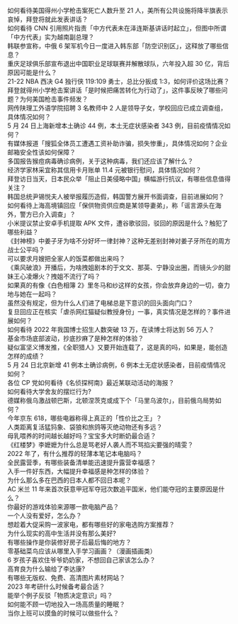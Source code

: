 如何看待美国得州小学枪击案死亡人数升至 21 人，美所有公共设施将降半旗表示哀悼，拜登将就此发表讲话？  
如何看待 CNN 引用照片指责「中方代表未在泽连斯基讲话时起立」，但图中所谓「中方代表」实为越南副总理？  
韩联参宣称，中俄 6 架军机今日一度进入韩东部「防空识别区」，这释放了哪些信息？  
重庆足球俱乐部宣布退出中国职业足球联赛并解散球队，六年投入超 30 亿，背后原因可能是什么？  
21-22 NBA 西决 G4 独行侠 119:109 勇士，总比分扳成 1:3，如何评价这场比赛？  
拜登就得州小学枪击案讲话「是时候把痛苦转化为行动了」，这件事反映了哪些问题？为何美国枪击事件频发？  
网传陕理工外语学院招聘 3 名教师中 2 人是领导子女，学校回应已成立调查组，具体情况如何？  
5 月 24 日上海新增本土确诊 44 例，本土无症状感染者 343 例，目前疫情情况如何？  
有媒体报道「搜狐全体员工遭遇工资补助诈骗，损失惨重」，具体情况如何？企业邮箱安全性该如何保障？  
多国报告猴痘病毒确诊病例，关于这种病毒，我们还应该了解什么？  
经济学家林采宜称其信用卡月账单 11.4 元被银行慰问，具体情况如何？  
拜登访日当天，日本民众举「阻止日美侵略中国」横幅游行抗议，有哪些信息值得关注？  
韩国总统尹锡悦夫人被举报履历造假，韩国警方展开书面调查，目前进展如何？  
如何看待上海高境镇回应「保供物资供应商是某领导妻弟」，称「谣言源头在海外，警方已介入调查」？  
小米提议禁止安卓手机提取 APK 文件，遭谷歌驳回，驳回的原因是什么？触犯了哪些利益？  
《封神榜》中姜子牙为啥不分好坏一律封神？这种无差别封神对姜子牙所在的周方战士公平吗？  
可以要求月嫂把全家人的饭菜都做出来吗？  
《乘风破浪》开播后，为啥拽姐剧本的于文文、那英、宁静没出圈，而镜头少的甜妹王心凌爆火？拽姐不流行了吗？  
如果真的有像《白色相簿 2》里冬马和纱这样的女孩，你会放弃身边的一切，奋力地与她在一起吗？  
虽然没有规定，但为什么人们进了电梯总是下意识的回头面向门口？  
复旦回应正在核实「虐杀网红猫疑似教授身份」一事，真实情况是怎样的？事件进展如何？  
如何看待 2022 年我国博士招生人数突破 13 万，在读博士将达到 56 万人？  
基金市场底部波动，抄底抄麻了是种怎样的体验？  
疑似富坚义博发推，《全职猎人》又要开始连载了，这是真的吗，如果是，能创造怎样的成绩？  
5 月 24 日北京新增 41 例本土确诊病例，6 例本土无症状感染者，目前疫情情况如何？  
各位 CP 党如何看待《名侦探柯南》最近某联动活动的海报？  
如何看待大学舍友的摆烂行为?  
德媒称俄乌激战顿巴斯，北顿涅茨克或成下个「马里乌波尔」，目前俄乌局势如何？  
今年京东 618，哪些电器称得上真正的「性价比之王」？  
人类距离复活猛犸象、袋狼和旅鸽等灭绝动物还有多远？  
母乳喂养的时间越长越好吗？宝宝多大时断奶最合适？  
《红楼梦》李嬷嬷为什么总是骂老好人袭人而不骂掐尖要强的晴雯？  
2022 年了，有什么推荐的轻薄本笔记本电脑吗？  
全民露营季，有哪些装备清单能迅速提升露营幸福感？  
入手一件好东西，大幅提升幸福感是种怎样的体验？  
为什么那么多在巴西的日本人都不回日本呢？  
AC 米兰 11 年来首次获意甲冠军夺冠次数追平国米，他们能夺冠的主要原因是什么？  
你最好的游戏体验来源哪一款电脑产品？  
一个人没有爱好，怎么办？  
想趁着大促采购一波家电，都有哪些好的家电选购方案推荐？  
为什么现实的高中生活并没有那么美好?  
有哪些操作是你装修好房子后最后悔的地方？  
零基础菜鸟应该从哪里入手学习画画？（漫画插画类）  
6 岁孩子喜欢住爷爷奶奶家，不想回自己家该怎么办？  
高育良为什么输给了李达康?  
有哪些无版权、免费、高清图片素材网站？  
2023 年考研什么时候备考最合适？  
能举个例子反驳「物质决定意识」吗？  
如何能不顾一切地投入一场高质量的睡眠？  
当你上班可以摸鱼的时候可以做些什么？  
